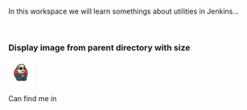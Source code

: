 
<br>

In this workspace we will learn somethings about utilities in Jenkins...

<br>

### Display image from parent directory with size
<img src="../assets/jenkins.png" style="width: 50px">

<br>

Can find me in 